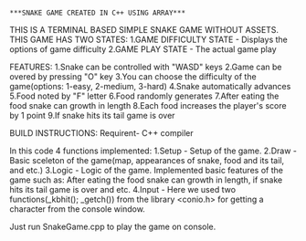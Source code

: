                                                                            ***SNAKE GAME CREATED IN C++ USING ARRAY***

THIS IS A TERMINAL BASED SIMPLE SNAKE GAME WITHOUT ASSETS.
THIS GAME HAS TWO STATES:
1.GAME DIFFICULTY STATE - Displays the options of game difficulty
2.GAME PLAY STATE - The actual game play

FEATURES:
1.Snake can be controlled with "WASD" keys
2.Game can be overed by pressing "O" key
3.You can choose the difficulty of the game(options: 1-easy, 2-medium, 3-hard)
4.Snake automatically advances
5.Food noted by "F" letter 
6.Food randomly generates 
7.After eating the food snake can growth in length
8.Each food increases the player's score by 1 point
9.If snake hits its tail game is over

BUILD INSTRUCTIONS:
Requirent- C++ compiler

In this code 4 functions implemented:
1.Setup - Setup of the game.
2.Draw - Basic sceleton of the game(map, appearances of snake, food and its tail, and etc.)
3.Logic - Logic of the game. Implemented basic features of the game such as: After eating the food snake can growth in length, if snake hits its tail game is over and etc.
4.Input - Here we used two functions(_kbhit(); _getch()) from the library <conio.h> for getting a character from the console window.

Just run SnakeGame.cpp to play the game on console.